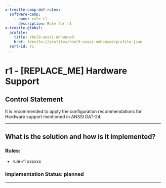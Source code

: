 ```yaml
---
x-trestle-comp-def-rules:
  software-comp:
    - name: rule-r1
      description: Rule for r1
x-trestle-global:
  profile:
    title: rhel9-anssi-enhanced
    href: trestle://profiles/rhel9-anssi-enhanced/profile.json
  sort-id: r1
---
```


# r1 - \[REPLACE_ME\] Hardware Support

## Control Statement

It is recommended to apply the configuration recommendations for Hardware support mentioned in ANSSI DAT-24.

______________________________________________________________________

## What is the solution and how is it implemented?

<!-- For implementation status enter one of: implemented, partial, planned, alternative, not-applicable -->

<!-- Note that the list of rules under ### Rules: is read-only and changes will not be captured after assembly to JSON -->

<!-- Add control implementation description here for control: r1 -->

### Rules:

  - rule-r1 xxxxxx

### Implementation Status: planned

______________________________________________________________________
